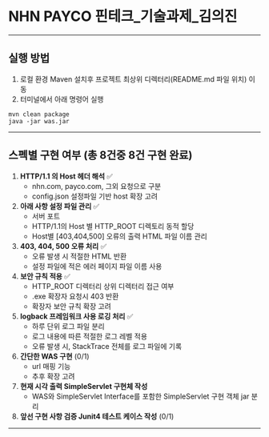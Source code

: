 # NHN PAYCO 핀테크_기술과제_김의진

---
##  실행 방법

1. 로컬 환경 Maven 설치후 프로젝트 최상위 디렉터리(README.md 파일 위치) 이동  
2. 터미널에서 아래 명령어 실행
```
mvn clean package
java -jar was.jar
```

---
## 스펙별 구현 여부 (총 8건중 8건 구현 완료)
1. **HTTP/1.1 의 Host 헤더 해석** ✅
   - nhn.com, payco.com, 그외 요청으로 구분
   - config.json 설정파일 기반 host 확장 고려
2. **아래 사항 설정 파일 관리**  ✅
    - 서버 포트
    - HTTP/1.1의 Host 별 HTTP_ROOT 디렉토리 동적 할당
    - Host별 [403,404,500] 오류의 출력 HTML 파일 이름 관리
3. **403, 404, 500 오류 처리**  ✅
    - 오류 발생 시 적절한 HTML 반환
    - 설정 파일에 적은 에러 페이지 파일 이름 사용
4. **보안 규칙 적용**  ✅
    - HTTP_ROOT 디렉터리 상위 디렉터리 접근 여부
    - .exe 확장자 요청시 403 반환
    - 확장자 보안 규칙 확장 고려
5. **logback 프레임워크 사용 로깅 처리** ✅
    - 하루 단위 로그 파일 분리
    - 로그 내용에 따른 적절한 로그 레벨 적용
    - 오류 발생 시, StackTrace 전체를 로그 파일에 기록
6. **간단한 WAS 구현** (0/1)
   - url 매핑 기능
   - 추후 확장 고려
7. **현재 시각 출력 SimpleServlet 구현체 작성**
   - WAS와 SimpleServlet Interface를 포함한 SimpleServlet 구현 객체 jar 분리
8. **앞선 구현 사항 검증 Junit4 테스트 케이스 작성** (0/1)

---